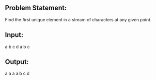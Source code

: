 ## Problem Statement: 
Find the first unique element in a stream of characters at any given point.

## Input:  
a b c d a b c

## Output: 
a a a a b c d

